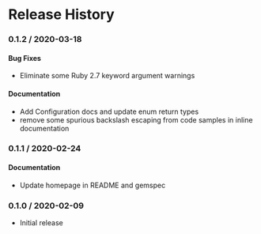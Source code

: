 # Release History

### 0.1.2 / 2020-03-18

#### Bug Fixes

* Eliminate some Ruby 2.7 keyword argument warnings

#### Documentation

* Add Configuration docs and update enum return types
* remove some spurious backslash escaping from code samples in inline documentation

### 0.1.1 / 2020-02-24

#### Documentation

* Update homepage in README and gemspec

### 0.1.0 / 2020-02-09

* Initial release
